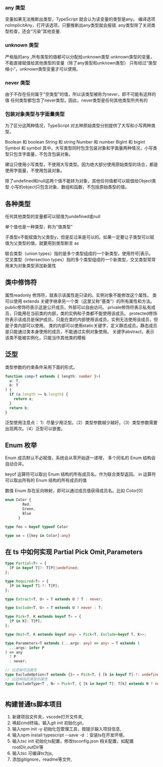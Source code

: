 ### any 类型

变量如果无法推断出类型，TypeScript 就会认为该变量的类型是any。
编译选项noImplicitAny，打开该选项，只要推断出any类型就会报错.
any类型除了关闭类型检查，还会“污染”其他变量.

### unknown 类型

严格版的any ,所有类型的值都可以分配给unknown类型
unknown类型的变量，不能直接赋值给其他类型的变量（除了any类型和unknown类型）
只有经过“类型缩小”，unknown类型变量才可以使用。

### never 类型

由于不存在任何属于“空类型”的值，所以该类型被称为never，即不可能有这样的值
任何类型都包含了never类型。因此，never类型是任何其他类型所共有的

### 包装对象类型与字面量类型
为了区分这两种情况，TypeScript 对五种原始类型分别提供了大写和小写两种类型。

Boolean 和 boolean
String 和 string
Number 和 number
BigInt 和 bigint
Symbol 和 symbol
其中，大写类型同时包含包装对象和字面量两种情况，小写类型只包含字面量，不包含包装对象。

建议只使用小写类型，不使用大写类型。因为绝大部分使用原始类型的场合，都是使用字面量，不使用包装对象。

除了undefined和null这两个值不能转为对象，其他任何值都可以赋值给Object类型
小写的object只包含对象、数组和函数，不包括原始类型的值。

## 各种类型
任何其他类型的变量都可以赋值为undefined或null

单个值也是一种类型，称为“值类型”

子类型x不能赋值为父类型y，但是反过来是可以的。如果一定要让子类型可以赋值为父类型的值，就要用到类型断言 as

联合类型（union types）指的是多个类型组成的一个新类型，使用符号|表示。
交叉类型（intersection types）指的多个类型组成的一个新类型，交叉类型常常用来为对象类型添加新属性

## 类中修饰符
属性readonly 修饰符，就表示该属性是只读的。实例对象不能修改这个属性。
类可以使用 extends 关键字继承另一个类（这里又称“基类”）的所有属性和方法。
public修饰符表示这是公开成员，外部可以自由访问。
private修饰符表示私有成员，只能用在当前类的内部，类的实例和子类都不能使用该成员。
protected修饰符表示该成员是保护成员，只能在类的内部使用该成员，实例无法使用该成员，但是子类内部可以使用。
类的内部可以使用static关键字，定义静态成员。静态成员是只能通过类本身使用的成员，不能通过实例对象使用。
关键字abstract，表示该类不能被实例化，只能当作其他类的模板

## 泛型
类型参数的约束条件采用下面的形式。<TypeParameter extends ConstraintType>
```typeScript
function comp<T extends { length: number }>(
  a: T,
  b: T
) {
  if (a.length >= b.length) {
    return a;
  }
  return b;
}
```

泛型使用注意点：
1）尽量少用泛型。（2）类型参数越少越好。（3）类型参数需要出现两次。（4）泛型可以嵌套。

## Enum 枚举

Enum 成员默认不必赋值，系统会从零开始逐一递增，
多个同名的 Enum 结构会自动合并。

keyof 运算符可以取出 Enum 结构的所有成员名，作为联合类型返回。
in 运算符可以取出所有的  Enum 结构的所有成员的值

数值 Enum 存在反向映射，即可以通过成员值获得成员名。比如 Color[0]
```typeScript
enum Color {
        Red,
        Green,
        Blue
      }

type foo = keyof typeof Color

type oo = {[key in Color]:any}
```
## 在 ts 中如何实现 Partial Pick Omit,Parameters

```ts
type Partial<T> = {
  [P in keyof T]?: T[P]|undefined;
};

type Required<T> = {
  [P in keyof T]-?: T[P];
};

type Extract<T, U> = T extends U ? T : never;

type Exclude<T, U> = T extends U ? never : T;

type Pick<T, K extends keyof T> = {
  [P in K]: T[P];
};

type Omit<T, K extends keyof any> = Pick<T, Exclude<keyof T, K>>;

type Parameters<T extends (...args: any) => any> = T extends (
  ...args: infer P
) => any
  ? P
  : never;

// 过滤掉可选属性
type ExcludeOption<T extends {}> = Pick<T, { [k in keyof T]-?: undefined extends T[k] ? never : K }[keyof T]>;
// 过滤掉指定类型的属性
type ExcludeType<T , N> = Pick<T, { [k in keyof T]: T[k] extends N ? never : K }[keyof T]>;



```

## 构建普通ts脚本项目

1. 新建项目文件夹，vscode打开文件夹,
2. 唤起cmd终端，输入git init 初始化git，
3. 输入npm init -y 初始化包管理工具，按提示输入项目信息,
4. 输入npm install typescript --save -d ：安装ts在开发环境，
5. 输入tsc init 初始化ts配置，修改tsconfig.json 相关配置，如配置rootDir,outDir等
6. 输入tsc 可编译ts为js,
7. 添加gitignore，readme等文件,